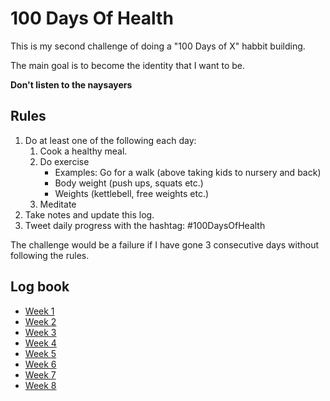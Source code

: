 # 100 Days Of Health

This is my second challenge of doing a "100 Days of X" habbit building.

The main goal is to become the identity that I want to be.

**Don't listen to the naysayers**

## Rules

1. Do at least one of the following each day:
	1. 	Cook a healthy meal.
	2. Do exercise
		* Examples: Go for a walk (above taking kids to nursery and back)
		* Body weight (push ups, squats etc.)
		* Weights (kettlebell, free weights etc.)
	3. 	Meditate
2. Take notes and update this log.	
3. Tweet daily progress with the hashtag: #100DaysOfHealth

The challenge would be a failure if I have gone 3 consecutive days without following the rules.

## Log book

* [Week 1](Week1/Week1.md)
* [Week 2](Week2/Week2.md)
* [Week 3](Week3/Week3.md)
* [Week 4](Week4/Week4.md)
* [Week 5](Week5/Week5.md)
* [Week 6](Week6/Week6.md)
* [Week 7](Week7/Week7.md)
* [Week 8](Week8/Week8.md)
